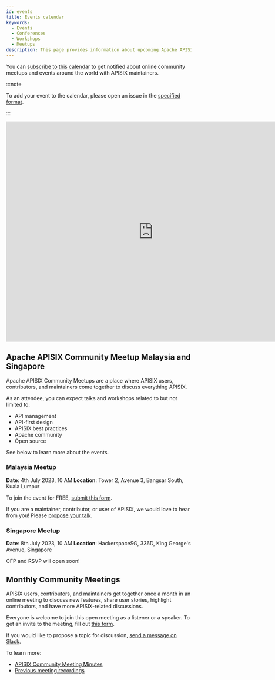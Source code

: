```yaml
---
id: events
title: Events calendar
keywords:
  - Events
  - Conferences
  - Workshops
  - Meetups
description: This page provides information about upcoming Apache APISIX's community events where you can track meetups, conferences, and workshops.
---
```


You can [subscribe to this calendar](https://calendar.google.com/calendar/embed?src=c_sonnl869vh6tjd9frj7t6rcma0%40group.calendar.google.com&ctz=Asia%2FKolkata) to get notified about online community meetups and events around the world with APISIX maintainers.

:::note

To add your event to the calendar, please open an issue in the [specified format](https://github.com/apache/apisix-website/issues/new/choose).

:::

<iframe src="https://calendar.google.com/calendar/embed?height=600&wkst=1&bgcolor=%23ea5451&ctz=UTC&showCalendars=0&showTabs=0&showPrint=0&title&showTitle=0&showNav=1&showDate=1&src=Y19zb25ubDg2OXZoNnRqZDlmcmo3dDZyY21hMEBncm91cC5jYWxlbmRhci5nb29nbGUuY29t&color=%23D50000" width="800" height="600" frameborder="0" scrolling="no"></iframe>

## Apache APISIX Community Meetup Malaysia and Singapore

Apache APISIX Community Meetups are a place where APISIX users, contributors, and maintainers come together to discuss everything APISIX.

As an attendee, you can expect talks and workshops related to but not limited to:

- API management
- API-first design
- APISIX best practices
- Apache community
- Open source

See below to learn more about the events.

### Malaysia Meetup

**Date**: 4th July 2023, 10 AM
**Location**: Tower 2, Avenue 3, Bangsar South, Kuala Lumpur

To join the event for FREE, [submit this form](https://forms.gle/sUmjdBQAMPjDehYR8).

If you are a maintainer, contributor, or user of APISIX, we would love to hear from you! Please [propose your talk](https://forms.gle/fnQ9SCXYueg7ncXX7).

### Singapore Meetup

**Date**: 8th July 2023, 10 AM
**Location**: HackerspaceSG, 336D, King George's Avenue, Singapore

CFP and RSVP will open soon!

## Monthly Community Meetings

APISIX users, contributors, and maintainers get together once a month in an online meeting to discuss new features, share user stories, highlight contributors, and have more APISIX-related discussions.

Everyone is welcome to join this open meeting as a listener or a speaker. To get an invite to the meeting, fill out [this form](https://apisix.apache.org/community-meeting-signup).

If you would like to propose a topic for discussion, [send a message on Slack](https://apisix.apache.org/docs/general/join/#join-the-slack-channel).

To learn more:

- [APISIX Community Meeting Minutes](https://docs.google.com/document/d/1BKizjE_vGxxYCSrBehyGsa4Q7eS8DLIdgumC6fRm4TQ/edit)
- [Previous meeting recordings](https://youtube.com/playlist?list=PLAoKZlos1sznjgFQsm31QAWeJmv8_w7SP)
